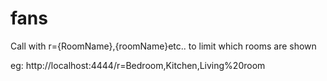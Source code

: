 # fans

Call with r={RoomName},{roomName}etc.. to limit which rooms are shown

eg: http://localhost:4444/r=Bedroom,Kitchen,Living%20room

